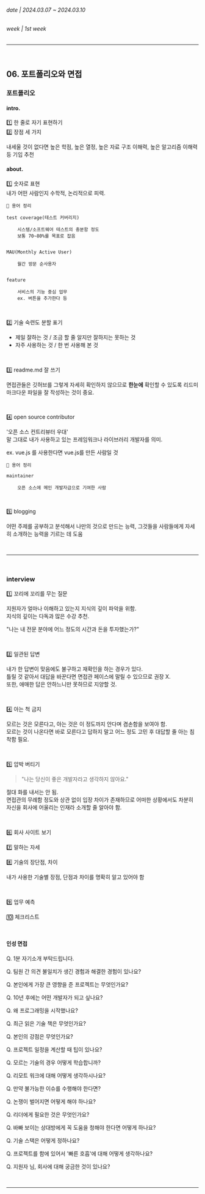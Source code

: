 ###### date | 2024.03.07 ~ 2024.03.10

###### week | 1st week

<hr />
<br />

## 06. 포트폴리오와 면접

### 포트폴리오

#### intro.

1️⃣ 한 줄로 자기 표현하기 <br />
2️⃣ 장점 세 가지

내세울 것이 없다면 높은 학점, 높은 열정, 높은 자료 구조 이해력, 높은 알고리즘 이해력 등 기입 추천

#### about.

1️⃣ 숫자로 표현 <br />
내가 어떤 사람인지 수학적, 논리적으로 피력.

```
📌 용어 정리

test coverage(테스트 커버리지)

    시스템/소프트웨어 테스트의 충분함 정도
    보통 70~80%를 목표로 잡음


MAU(Monthly Active User)

    월간 방문 순사용자


feature

    서비스의 기능 중심 업무
    ex. 버튼을 추가한다 등
```

<br />

2️⃣ 기술 숙련도 분할 표기

- 제일 잘하는 것 / 조금 할 줄 알지만 잘하지는 못하는 것
- 자주 사용하는 것 / 한 번 사용해 본 것

<br />

3️⃣ readme.md 잘 쓰기

면접관들은 깃허브를 그렇게 자세히 확인하지 않으므로 **한눈에** 확인할 수 있도록 리드미 마크다운 파일을 잘 작성하는 것이 중요.

<br />

4️⃣ open source contributor

'오픈 소스 컨트리뷰터 우대' <br />
말 그대로 내가 사용하고 있는 프레임워크나 라이브러리 개발자를 의미.

ex. vue.js 를 사용한다면 vue.js를 만든 사람일 것

```
📌 용어 정리

maintainer

    오픈 소스에 메인 개발자급으로 기여한 사람
```

<br />

5️⃣ blogging

어떤 주제를 공부하고 분석해서 나만의 것으로 만드는 능력,
그것들을 사람들에게 자세히 소개하는 능력을 기르는 데 도움

<br />
<hr />
<br />

### interview

1️⃣ 꼬리에 꼬리를 무는 질문

지원자가 얼마나 이해하고 있는지 지식의 깊이 파악을 위함. <br />
지식의 깊이는 다독과 많은 수강 추천.

"나는 내 전문 분야에 어느 정도의 시간과 돈을 투자했는가?"

<br />

2️⃣ 일관된 답변

내가 한 답변이 맞음에도 불구하고 재확인을 하는 경우가 있다. <br />
틀릴 것 같아서 대답을 바꾼다면 면접관 페이스에 말릴 수 있으므로 권장 X. <br />
또한, 애매한 답은 안하느니만 못하므로 지양할 것.

<br />

4️⃣ 아는 척 금지

모르는 것은 모른다고, 아는 것은 이 정도까지 안다며 겸손함을 보여야 함. <br />
모르는 것이 나온다면 바로 모른다고 답하지 말고 어느 정도 고민 후 대답할 줄 아는 침착함 필요.

<br />

5️⃣ 압박 버티기

> "나는 당신이 좋은 개발자라고 생각하지 않아요."

절대 화를 내서는 안 됨. <br />
면접관의 무례함 정도와 상관 없이 입장 차이가 존재하므로 어떠한 상황에서도 차분히 자신을 회사에 어울리는 인재라 소개할 줄 알아야 함.

<br />

6️⃣ 회사 사이트 보기

7️⃣ 말하는 자세

8️⃣ 기술의 장단점, 차이

내가 사용한 기술별 장점, 단점과 차이를 명확히 알고 있어야 함

<br />

9️⃣ 업무 예측

🔟 체크리스트

<br />

#### 인성 면접

Q. 1분 자기소개 부탁드립니다.

Q. 팀원 간 의견 불일치가 생긴 경험과 해결한 경험이 있나요?

Q. 본인에게 가장 큰 영향을 준 프로젝트는 무엇인가요?

Q. 10년 후에는 어떤 개발자가 되고 싶나요?

Q. 왜 프로그래밍을 시작했나요?

Q. 최근 읽은 기술 책은 무엇인가요?

Q. 본인의 강점은 무엇인가요?

Q. 프로젝트 일정을 계산할 때 팁이 있나요?

Q. 모르는 기술의 경우 어떻게 학습합니까?

Q. 리모트 워크에 대해 어떻게 생각하시나요?

Q. 만약 불가능한 이슈를 수행해야 한다면?

Q. 논쟁이 벌어지면 어떻게 해야 하나요?

Q. 리더에게 필요한 것은 무엇인가요?

Q. 바빠 보이는 상대방에게 꼭 도움을 청해야 한다면 어떻게 하나요?

Q. 기술 스택은 어떻게 정하나요?

Q. 프로젝트를 함에 있어서 '빠른 호흡'에 대해 어떻게 생각하나요?

Q. 지원자 님, 회사에 대해 궁금한 것이 있나요?

<br />
<hr />
